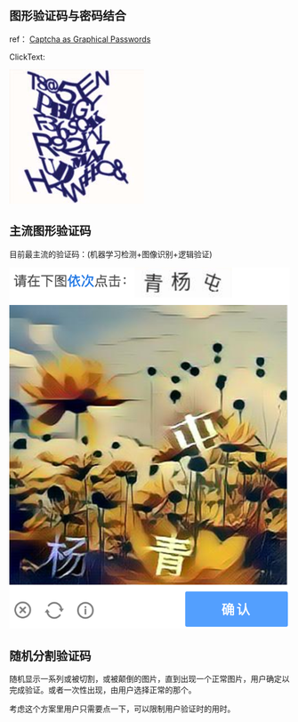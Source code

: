 ## 图形验证码与密码结合

ref： [Captcha as Graphical Passwords](doc/Captcha%20as%20Graphical%20Passwords.pdf)

ClickText:

![](src/clicktext.png)

## 主流图形验证码

目前最主流的验证码：(机器学习检测+图像识别+逻辑验证)

![](src/杨青屯.png)

## 随机分割验证码
随机显示一系列或被切割，或被颠倒的图片，直到出现一个正常图片，用户确定以完成验证。或者一次性出现，由用户选择正常的那个。

考虑这个方案里用户只需要点一下，可以限制用户验证时的用时。
